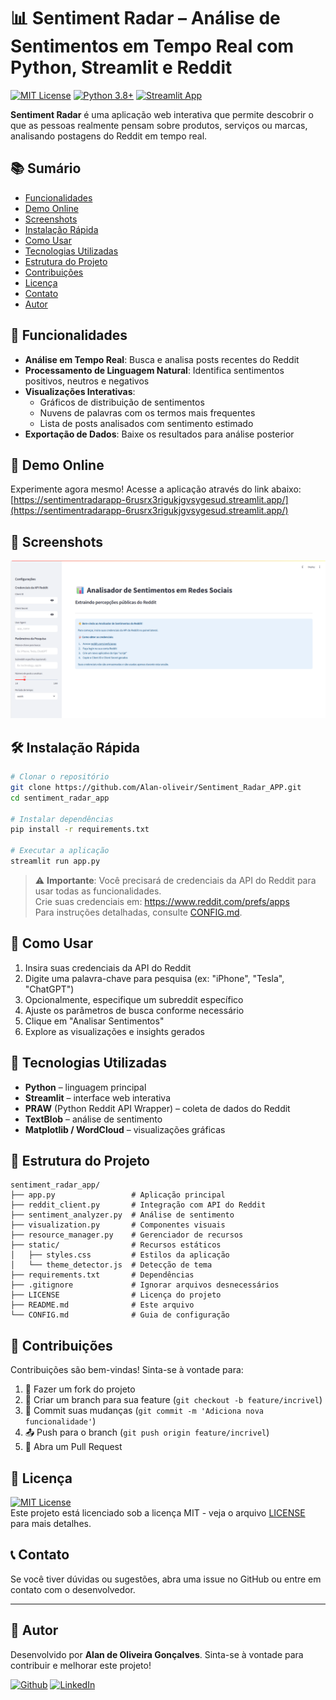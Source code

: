 # 📊 Sentiment Radar – Análise de Sentimentos em Tempo Real com Python, Streamlit e Reddit

[![MIT License](https://img.shields.io/badge/License-MIT-green.svg)](https://choosealicense.com/licenses/mit/)
[![Python 3.8+](https://img.shields.io/badge/python-3.8+-blue.svg)](https://www.python.org/downloads/)
[![Streamlit App](https://static.streamlit.io/badges/streamlit_badge_black_white.svg)](https://sentimentradarapp-6rusrx3rigukjgvsygesud.streamlit.app/)

**Sentiment Radar** é uma aplicação web interativa que permite descobrir o que as pessoas realmente pensam sobre produtos, serviços ou marcas, analisando postagens do Reddit em tempo real.

## 📚 Sumário

- [Funcionalidades](#-funcionalidades)
- [Demo Online](#-demo-online)
- [Screenshots](#-screenshots)
- [Instalação Rápida](#-instalação-rápida)
- [Como Usar](#-como-usar)
- [Tecnologias Utilizadas](#-tecnologias-utilizadas)
- [Estrutura do Projeto](#-estrutura-do-projeto)
- [Contribuições](#-contribuições)
- [Licença](#-licença)
- [Contato](#-contato)
- [Autor](#-autor)

## 🌟 Funcionalidades

- **Análise em Tempo Real**: Busca e analisa posts recentes do Reddit
- **Processamento de Linguagem Natural**: Identifica sentimentos positivos, neutros e negativos
- **Visualizações Interativas**: 
  - Gráficos de distribuição de sentimentos
  - Nuvens de palavras com os termos mais frequentes
  - Lista de posts analisados com sentimento estimado
- **Exportação de Dados**: Baixe os resultados para análise posterior

## 🚀 Demo Online

Experimente agora mesmo! Acesse a aplicação através do link abaixo:  
[https://sentimentradarapp-6rusrx3rigukjgvsygesud.streamlit.app/](https://sentimentradarapp-6rusrx3rigukjgvsygesud.streamlit.app/)

## 📸 Screenshots

![Screenshot da Aplicação](https://github.com/Alan-oliveir/Sentiment_Radar_APP/blob/master/images/screenshot.png)

## 🛠️ Instalação Rápida

```bash
# Clonar o repositório
git clone https://github.com/Alan-oliveir/Sentiment_Radar_APP.git
cd sentiment_radar_app

# Instalar dependências
pip install -r requirements.txt

# Executar a aplicação
streamlit run app.py
```

> ⚠️ **Importante**: Você precisará de credenciais da API do Reddit para usar todas as funcionalidades.  
> Crie suas credenciais em: https://www.reddit.com/prefs/apps  
> Para instruções detalhadas, consulte [CONFIG.md](CONFIG.md).

## 🧩 Como Usar

1. Insira suas credenciais da API do Reddit
2. Digite uma palavra-chave para pesquisa (ex: "iPhone", "Tesla", "ChatGPT")
3. Opcionalmente, especifique um subreddit específico
4. Ajuste os parâmetros de busca conforme necessário
5. Clique em "Analisar Sentimentos"
6. Explore as visualizações e insights gerados

## 🔧 Tecnologias Utilizadas

- **Python** – linguagem principal
- **Streamlit** – interface web interativa
- **PRAW** (Python Reddit API Wrapper) – coleta de dados do Reddit
- **TextBlob** – análise de sentimento
- **Matplotlib / WordCloud** – visualizações gráficas



## 📂 Estrutura do Projeto

```plaintext
sentiment_radar_app/
├── app.py                 # Aplicação principal
├── reddit_client.py       # Integração com API do Reddit
├── sentiment_analyzer.py  # Análise de sentimento
├── visualization.py       # Componentes visuais
├── resource_manager.py    # Gerenciador de recursos
├── static/                # Recursos estáticos
│   ├── styles.css         # Estilos da aplicação
│   └── theme_detector.js  # Detecção de tema
├── requirements.txt       # Dependências
├── .gitignore             # Ignorar arquivos desnecessários
├── LICENSE                # Licença do projeto
├── README.md              # Este arquivo
└── CONFIG.md              # Guia de configuração
```

## 🤝 Contribuições

Contribuições são bem-vindas! Sinta-se à vontade para:

1. 🍴 Fazer um fork do projeto
2. 🔄 Criar um branch para sua feature (`git checkout -b feature/incrivel`)
3. 💾 Commit suas mudanças (`git commit -m 'Adiciona nova funcionalidade'`)
4. 📤 Push para o branch (`git push origin feature/incrivel`)
5. 🔁 Abra um Pull Request

## 📜 Licença

[![MIT License](https://img.shields.io/badge/License-MIT-green.svg)](https://choosealicense.com/licenses/mit/)  
Este projeto está licenciado sob a licença MIT - veja o arquivo [LICENSE](LICENSE) para mais detalhes.

## 📞 Contato

Se você tiver dúvidas ou sugestões, abra uma issue no GitHub ou entre em contato com o desenvolvedor.   

---

## 👤 Autor

Desenvolvido por **Alan de Oliveira Gonçalves**. Sinta-se à vontade para contribuir e melhorar este projeto!  
  
[![Github](https://img.shields.io/badge/GitHub-100000?style=for-the-badge&logo=github&logoColor=white)](https://github.com/Alan-oliveir)
[![LinkedIn](https://img.shields.io/badge/LinkedIn-0077B5?style=for-the-badge&logo=linkedin&logoColor=white)](https://www.linkedin.com/in/alan-ogoncalves)

